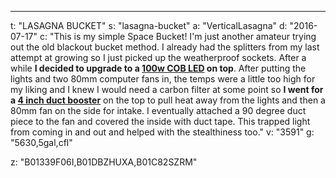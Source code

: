 ---
t: "LASAGNA BUCKET"
s: "lasagna-bucket"
a: "VerticalLasagna"
d: "2016-07-17"
c: "This is my simple Space Bucket! I'm just another amateur trying out the old blackout bucket method. I already had the splitters from my last attempt at growing so I just picked up the weatherproof sockets. After a while <strong>I decided to upgrade to a <a href='https://www.amazon.com/Chanzon-6000K-6500K-Intensity-Components-Lighting/dp/B01DBZHUXA/ref=as_li_ss_tl?ie=UTF8&linkCode=ll1&tag=spacbuck-20&linkId=952a3982939de19dac4e0377c0cf3dd8'>100w COB LED</a> on top</strong>.
    After putting the lights and two 80mm computer fans in, the temps were a little too high for my liking and I knew I would need a carbon filter at some point so <strong>I went for a <a href='https://www.amazon.com/VIVOSUN-Inline-Booster-Noise-Grounded/dp/B01C82SZRM/ref=as_li_ss_tl?ie=UTF8&linkCode=ll1&tag=spacbuck-20&linkId=89b359ae48663d70993c7eeb7f445edb'>4 inch duct booster</a></strong> on the top to pull heat away from the lights and then a 80mm fan on the side for intake. I eventually attached a 90 degree duct piece to the fan and covered the inside with duct tape. This trapped light from coming in and out and helped with the stealthiness too."
v: "3591"
g: "5630,5gal,cfl"

z: "B01339F06I,B01DBZHUXA,B01C82SZRM"
